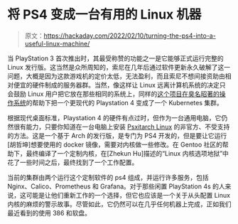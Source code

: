 # 将 PS4 变成一台有用的 Linux 机器

> 原文：<https://hackaday.com/2022/02/10/turning-the-ps4-into-a-useful-linux-machine/>

当 PlayStation 3 首次推出时，其最受称赞的功能之一是它能够正式运行完整的 Linux 发行版。这当然是众所周知的，索尼在几年后通过软件更新永久破解了这一问题，大概是因为这款游戏机的定价太低，无法盈利，而且索尼不想间接资助由相对便宜的硬件制成的服务器群。当然，像这样让 Linux 远离计算机系统的决定只会鼓励 Linux 用户把它放在那些相同的系统上，同样的[这个项目在臭名昭著的操作系统](https://zhekunhu.xyz/ps4-kubernetes.html)的帮助下把一个更现代的 Playstation 4 变成了一个 Kubernetes 集群。

根据现代桌面标准，Playstation 4 的硬件有点过时，但作为一台通用电脑，它仍然很有能力，只要你知道在一台电脑上安装 [Psxitarch Linux](https://www.psx-place.com/threads/psxitarch-linux-released-by-psxita-team-adds-support-for-3d-graphics-bluetooth-wi-fi-more.17755/) 的非官方、不受支持的方法。这是一个基于 Arch 的发行版，是专门为 PS4 开发的，但是要让它运行[胡哲坤]想要使用的 docker 镜像，需要对内核做一些修改。在 Gentoo 社区的帮助下，最终编译了一个定制内核，在[Zhekun Hu]描述的“Linux 内核选项地狱”中花了一些时间之后，最终找到了一个工作配置。

当前的集群由两个运行这个定制软件的 ps4 组成，并运行许多服务，包括 Nginx、Calico、Prometheus 和 Grafana。对于那些闲置 PlayStation 4s 的人来说，这可能是让他们重新工作的一个选择，但它也应该是一个关于从头配置 Linux 内核的麻烦的警示故事。尽管如此，它仍然可以在几乎任何机器上完成，正如我们最近看到的使用 386 和软盘。